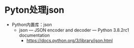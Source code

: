# Pyton处理json

* Python内置库：json
  * json — JSON encoder and decoder — Python 3.8.2rc1 documentation
    * https://docs.python.org/3/library/json.html

